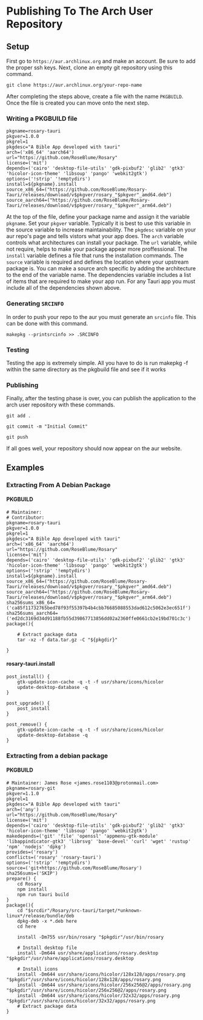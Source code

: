 # Publishing To The Arch User Repository

## Setup
First go to `https://aur.archlinux.org` and make an account. Be sure to add the proper ssh keys. Next, clone an empty git repository using this command.

```git clone https://aur.archlinux.org/your-repo-name```

After completing the steps above, create a file with the name `PKGBUILD`. Once the file is created you can move onto the next step.
### Writing a PKGBUILD file
```
pkgname=rosary-tauri
pkgver=1.0.0
pkgrel=1
pkgdesc="A Bible App developed with tauri"
arch=('x86_64' 'aarch64')
url="https://github.com/RoseBlume/Rosary"
license=('mit')
depends=('cairo' 'desktop-file-utils' 'gdk-pixbuf2' 'glib2' 'gtk3' 'hicolor-icon-theme' 'libsoup' 'pango' 'webkit2gtk')
options=('!strip' '!emptydirs')
install=${pkgname}.install
source_x86_64=("https://github.com/RoseBlume/Rosary-Tauri/releases/download/v$pkgver/rosary_"$pkgver"_amd64.deb")
source_aarch64=("https://github.com/RoseBlume/Rosary-Tauri/releases/download/v$pkgver/rosary_"$pkgver"_arm64.deb")
```

At the top of the file, define your package name and assign it the variable `pkgname`. Set your `pkgver` variable. Typically it is best to use this variable in the source variable to increase maintainability. The `pkgdesc` variable on your aur repo's page and tells vistors what your app does. The `arch` variable controls what architectures can install your package. The `url` variable, while not require, helps to make your package appear more proffessional. The `install` variable defines a file that runs the installation commands. The `source` variable is required and defines the location where your upstream package is. You can make a source arch specific by adding the architecture to the end of the variable name. The dependencies variable includes a list of items that are required to make your app run. For any Tauri app you must include all of the dependencies shown above.

### Generating `SRCINFO`
In order to push your repo to the aur you must generate an `srcinfo` file. This can be done with this command.

`makepkg --printsrcinfo >> .SRCINFO`
### Testing
Testing the app is extremely simple. All you have to do is run makepkg -f within the same directory as the pkgbuild file and see if it works

### Publishing
Finally, after the testing phase is over, you can publish the application to the arch user repository with these commands.

```
git add .

git commit -m "Initial Commit"

git push
```

If all goes well, your repository should now appear on the aur website.
## Examples



### Extracting From A Debian Package
#### PKGBUILD
```
# Maintainer: 
# Contributor: 
pkgname=rosary-tauri
pkgver=1.0.0
pkgrel=1
pkgdesc="A Bible App developed with tauri"
arch=('x86_64' 'aarch64')
url="https://github.com/RoseBlume/Rosary"
license=('mit')
depends=('cairo' 'desktop-file-utils' 'gdk-pixbuf2' 'glib2' 'gtk3' 'hicolor-icon-theme' 'libsoup' 'pango' 'webkit2gtk')
options=('!strip' '!emptydirs')
install=${pkgname}.install
source_x86_64=("https://github.com/RoseBlume/Rosary-Tauri/releases/download/v$pkgver/rosary_"$pkgver"_amd64.deb")
source_aarch64=("https://github.com/RoseBlume/Rosary-Tauri/releases/download/v$pkgver/rosary_"$pkgver"_arm64.deb")
sha256sums_x86_64=('ca85f11732765bed78f93f55397b4b4cbb76685088553dad612c5062e3ec651f')
sha256sums_aarch64=('ed2dc3169d34d91188fb55d39867713856dd02a2360ffe0661cb2e19bd701c3c')
package(){

	# Extract package data
	tar -xz -f data.tar.gz -C "${pkgdir}"

}

```
#### rosary-tauri.install
```
post_install() {
	gtk-update-icon-cache -q -t -f usr/share/icons/hicolor
	update-desktop-database -q
}

post_upgrade() {
	post_install
}

post_remove() {
	gtk-update-icon-cache -q -t -f usr/share/icons/hicolor
	update-desktop-database -q
}

```
### Extracting from a debian package

#### PKGBUILD

```
# Maintainer: James Rose <james.rose1103@protonmail.com>
pkgname=rosary-git
pkgver=1.1.0
pkgrel=1
pkgdesc="A Bible App developed with tauri"
arch=('any')
url="https://github.com/RoseBlume/Rosary"
license=('mit')
depends=('cairo' 'desktop-file-utils' 'gdk-pixbuf2' 'glib2' 'gtk3' 'hicolor-icon-theme' 'libsoup' 'pango' 'webkit2gtk')
makedepends=('git' 'file' 'openssl' 'appmenu-gtk-module' 'libappindicator-gtk3' 'librsvg' 'base-devel' 'curl' 'wget' 'rustup' 'npm' 'nodejs' 'dpkg')
provides=('rosary')
conflicts=('rosary' 'rosary-tauri')
options=('!strip' '!emptydirs')
source=('git+https://github.com/RoseBlume/Rosary')
sha256sums=('SKIP')
prepare() {
	cd Rosary
	npm install
	npm run tauri build
}
package(){
	cd "$srcdir"/Rosary/src-tauri/target/*unknown-linux*/release/bundle/deb
	dpkg-deb -x *.deb here
	cd here

	install -Dm755 usr/bin/rosary "$pkgdir"/usr/bin/rosary

    # Install desktop file
    install -Dm644 usr/share/applications/rosary.desktop "$pkgdir"/usr/share/applications/rosary.desktop

    # Install icons
    install -Dm644 usr/share/icons/hicolor/128x128/apps/rosary.png "$pkgdir"/usr/share/icons/hicolor/128x128/apps/rosary.png
    install -Dm644 usr/share/icons/hicolor/256x256@2/apps/rosary.png "$pkgdir"/usr/share/icons/hicolor/256x256@2/apps/rosary.png
    install -Dm644 usr/share/icons/hicolor/32x32/apps/rosary.png "$pkgdir"/usr/share/icons/hicolor/32x32/apps/rosary.png
	# Extract package data
}
```